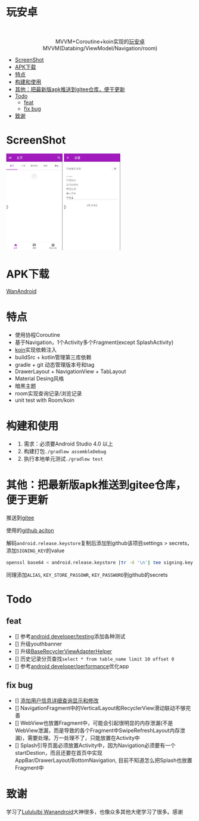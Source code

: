 <h1 align="left">玩安卓</h1></br>
    <p align="center">
    MVVM+Coroutine+koin实现的<a href="https://wanandroid.com/blog/show/2">玩安卓</a>
    <br>MVVM(Databing/ViewModel/Navigation/room)</br>
<!-- vim-markdown-toc GFM -->

+ [ScreenShot](#screenshot)
+ [APK下载](#apk下载)
+ [特点](#特点)
+ [构建和使用](#构建和使用)
+ [其他：把最新版apk推送到gitee仓库，便于更新](#其他把最新版apk推送到gitee仓库便于更新)
+ [Todo](#todo)
    * [feat](#feat)
    * [fix bug](#fix-bug)
+ [致谢](#致谢)

<!-- vim-markdown-toc -->
# ScreenShot
<p align="left">
     <img src="./images/demo1.gif" alt="项目demo" width="30%">
     <img src="./images/demo2.gif" alt="项目demo" width="30%">
</p>

# APK下载
[WanAndroid](https://gitee.com/qinmen/WanAndroidServer)

# 特点
- 使用协程Coroutine
- 基于Navigation，1个Activity多个Fragment(except SplashActivity)
- [koin](https://github.com/InsertKoinIO/koin)实现依赖注入
- buildSrc + kotlin管理第三库依赖
- gradle + git 动态管理版本号和tag
- DrawerLayout + NavigationView + TabLayout
- Material Desing风格
- 暗黑主题
- room实现查询记录/浏览记录
- unit test with Room/koin

# 构建和使用
- 1. 需求：必须要Android Studio 4.0 以上
- 2. 构建打包`./gradlew assembleDebug`
- 2. 执行本地单元测试`./gradlew test`

# 其他：把最新版apk推送到gitee仓库，便于更新
推送到[gitee](https://gitee.com/qinmen/WanAndroidServer)

使用的[github aciton](https://github.com/r0adkll/sign-android-release)

解码`android.release.keystore`复制后添加到github该项目settings > secrets， 添加`SIGNING_KEY`的value
```bash
openssl base64 < android.release.keystore |tr -d '\n'| tee signing.key | pbcopy
```
同理添加`ALIAS`, `KEY_STORE_PASSOWR`, `KEY_PASSWORD`到github的secrets


# Todo
## feat
- [] 参考[android developer/testing](https://developer.android.com/training/testing)添加各种测试
- [] 升级youthbanner
- [] 升级[BaseRecyclerViewAdapterHelper](https://github.com/CymChad/BaseRecyclerViewAdapterHelper/releases)
- [] 历史记录分页查找`select * from table_name limit 10 offset 0`
- [] 参考[android developer/performance](https://developer.android.com/topic/performance)优化app

## fix bug
- [] [添加用户信息详细查询显示和修改](https://www.wanandroid.com/blog/show/2)
- [] NavigationFragment中的VerticalLayout和RecyclerView滑动联动不够完善
- [] WebView也放置Fragment中，可能会引起很明显的内存泄漏(不是WebView泄漏，而是导致的各个Fragment中SwipeRefreshLayout内存泄漏)，需要处理。万一处理不了，只能放置在Activity中
- [] Splash引导页面必须放置Activity中，因为Navigation必须要有一个startDestion，而且还要在首页中实现AppBar/DrawerLayout/BottomNavigation,
  目前不知道怎么把Splash也放置Fragment中

# 致谢
学习了[Lulululbj Wanandroid](https://github.com/lulululbj/wanandroid/)大神很多，也像众多其他大佬学习了很多。感谢

